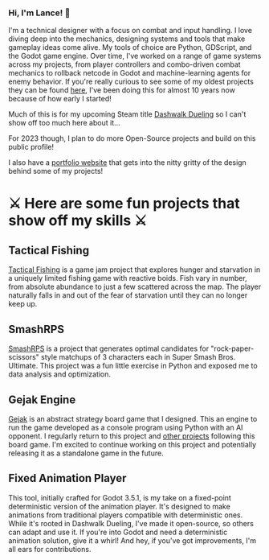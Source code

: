 ### Hi, I'm Lance! 👋

I'm a technical designer with a focus on combat and input handling. I love diving deep into the mechanics, designing systems and tools that make gameplay ideas come alive. My tools of choice are Python, GDScript, and the Godot game engine. Over time, I've worked on a range of game systems across my projects, from player controllers and combo-driven combat mechanics to rollback netcode in Godot and machine-learning agents for enemy behavior. If you're really curious to see some of my oldest projects they can be found [here](https://scratch.mit.edu/users/family2/), I've been doing this for almost 10 years now because of how early I started!

Much of this is for my upcoming Steam title [Dashwalk Dueling](https://store.steampowered.com/app/1756630/Dashwalk_Dueling/ "Make sure to Wishlist!") so I can't show off too much here about it...

For 2023 though, I plan to do more Open-Source projects and build on this public profile!

I also have a [portfolio website](https://lstarkie.dev/) that gets into the nitty gritty of the design behind some of my projects!

# ⚔ Here are some fun projects that show off my skills ⚔

## Tactical Fishing
[Tactical Fishing](https://github.com/Lance-Starkie/Tactical-Fishing) is a game jam project that explores hunger and starvation in a uniquely limited fishing game with reactive boids. Fish vary in number, from absolute abundance to just a few scattered across the map. The player naturally falls in and out of the fear of starvation until they can no longer keep up.

## SmashRPS
[SmashRPS](https://github.com/Lance-Starkie/gejak) is a project that generates optimal candidates for "rock-paper-scissors" style matchups of 3 characters each in Super Smash Bros. Ultimate. This project was a fun little exercise in Python and exposed me to data analysis and optimization.

## Gejak Engine
[Gejak](https://github.com/Lance-Starkie/gejak) is an abstract strategy board game that I designed. This an engine to run the game developed as a console program using Python with an AI opponent. I regularly return to this project and [other projects](https://github.com/Lance-Starkie/gejak-digital-board "Board Visualizer") following this board game. I'm excited to continue working on this project and potentially releasing it as a standalone game in the future.

## Fixed Animation Player
This tool, initially crafted for Godot 3.5.1, is my take on a fixed-point deterministic version of the animation player. It's designed to make animations from traditional players compatible with deterministic ones. While it's rooted in Dashwalk Dueling, I've made it open-source, so others can adapt and use it. If you're into Godot and need a deterministic animation solution, give it a whirl! And hey, if you've got improvements, I'm all ears for contributions.
